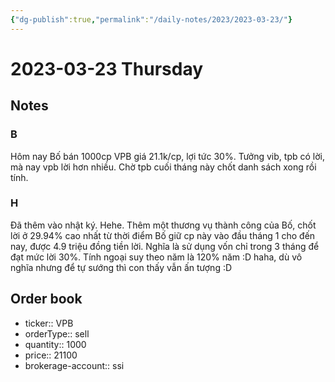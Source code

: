 ```yaml
---
{"dg-publish":true,"permalink":"/daily-notes/2023/2023-03-23/"}
---
```


# 2023-03-23 Thursday

## Notes

### B

Hôm nay Bố bán 1000cp VPB giá 21.1k/cp, lợi tức 30%. Tưởng vib, tpb có lời, mà nay vpb lời hơn nhiều. Chờ tpb cuối tháng này chốt danh sách xong rồi tính.

### H

Đã thêm vào nhật ký. Hehe. Thêm một thương vụ thành công của Bố, chốt lời ở 29.94% cao nhất từ thời điểm Bố giữ cp này vào đầu tháng 1 cho đến nay, được 4.9 triệu đồng tiền lời. Nghĩa là sử dụng vốn chỉ trong 3 tháng để đạt mức lời 30%. Tính ngoại suy theo năm là 120% năm :D haha, dù vô nghĩa nhưng để tự sướng thì con thấy vẫn ấn tượng :D

## Order book

- ticker:: VPB
- orderType:: sell
- quantity:: 1000
- price:: 21100
- brokerage-account:: ssi
